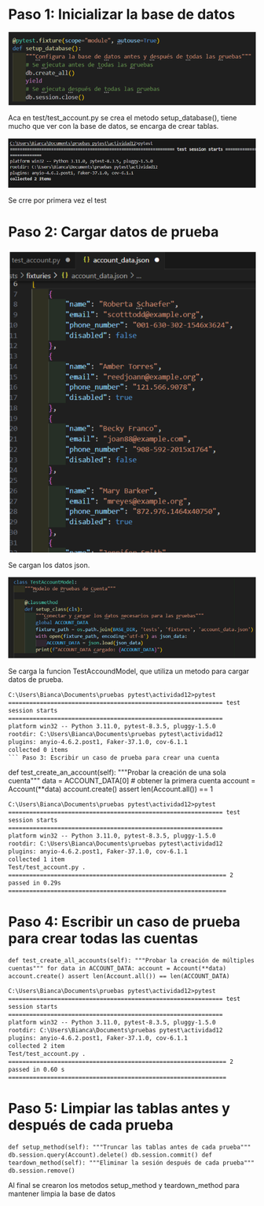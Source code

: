 # Paso 1: Inicializar la base de datos

![e](https://github.com/BiancaMT957/Desarrollo-de-Software/blob/main/Archivo12/img/d1.png)

Aca en test/test_account.py se crea el metodo setup_database(), tiene mucho que ver con la base de datos, se encarga de crear tablas.



![e](https://github.com/BiancaMT957/Desarrollo-de-Software/blob/main/Archivo12/img/d2.png)

Se crre por primera vez el test

# Paso 2: Cargar datos de prueba



![e](https://github.com/BiancaMT957/Desarrollo-de-Software/blob/main/Archivo12/img/d3.png)


Se cargan los datos json.


![e](https://github.com/BiancaMT957/Desarrollo-de-Software/blob/main/Archivo12/img/d4.png)


Se carga la funcion TestAccoundModel, que utiliza un metodo para cargar datos de prueba.
```
C:\Users\Bianca\Documents\pruebas pytest\actividad12>pytest
============================================================= test session starts =============================================================
platform win32 -- Python 3.11.0, pytest-8.3.5, pluggy-1.5.0
rootdir: C:\Users\Bianca\Documents\pruebas pytest\actividad12
plugins: anyio-4.6.2.post1, Faker-37.1.0, cov-6.1.1
collected 0 items
``` Paso 3: Escribir un caso de prueba para crear una cuenta
```
def test_create_an_account(self): """Probar la creación de una sola cuenta""" data = ACCOUNT_DATA[0] # obtener la primera cuenta account = Account(**data) account.create() assert len(Account.all()) == 1
```
C:\Users\Bianca\Documents\pruebas pytest\actividad12>pytest
============================================================= test session starts =============================================================
platform win32 -- Python 3.11.0, pytest-8.3.5, pluggy-1.5.0
rootdir: C:\Users\Bianca\Documents\pruebas pytest\actividad12
plugins: anyio-4.6.2.post1, Faker-37.1.0, cov-6.1.1
collected 1 item
Test/test_account.py .
============================================================== 2 passed in 0.29s ==============================================================
```
# Paso 4: Escribir un caso de prueba para crear todas las cuentas

```
def test_create_all_accounts(self): """Probar la creación de múltiples cuentas""" for data in ACCOUNT_DATA: account = Account(**data) account.create() assert len(Account.all()) == len(ACCOUNT_DATA)
```

```
C:\Users\Bianca\Documents\pruebas pytest\actividad12>pytest
============================================================= test session starts =============================================================
platform win32 -- Python 3.11.0, pytest-8.3.5, pluggy-1.5.0
rootdir: C:\Users\Bianca\Documents\pruebas pytest\actividad12
plugins: anyio-4.6.2.post1, Faker-37.1.0, cov-6.1.1
collected 2 item
Test/test_account.py .
============================================================== 2 passed in 0.60 s ==============================================================
```
# Paso 5: Limpiar las tablas antes y después de cada prueba
```
def setup_method(self): """Truncar las tablas antes de cada prueba""" db.session.query(Account).delete() db.session.commit() def teardown_method(self): """Eliminar la sesión después de cada prueba""" db.session.remove()
```
Al final se crearon los metodos setup_method y teardown_method para mantener limpia la base de datos
